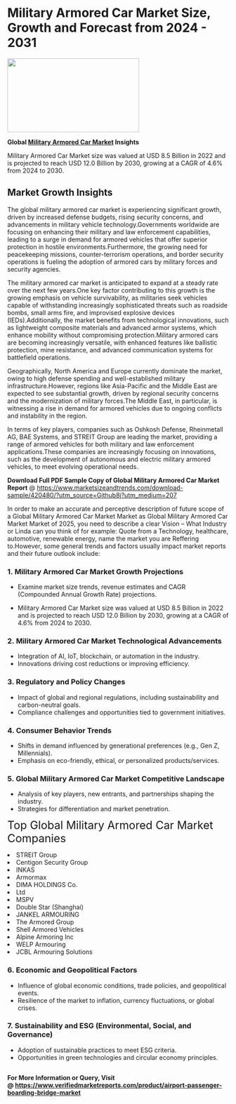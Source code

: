 <H1>Military Armored Car Market Size, Growth and Forecast from 2024 - 2031</H1><img class="aligncenter size-medium wp-image-584254" src="https://thirdeyenews.in/wp-content/uploads/2024/09/Global-Market-Research-300x168.jpeg" alt="" width="300" height="168" /><p><strong>Global&nbsp;<a href="https://www.marketsizeandtrends.com/download-sample/420480/?utm_source=Github8j?utm_medium=207">Military Armored Car Market</a> Insights</strong></p><p>Military Armored Car Market size was valued at USD 8.5 Billion in 2022 and is projected to reach USD 12.0 Billion by 2030, growing at a CAGR of 4.6% from 2024 to 2030.</p><p><h2>Market Growth Insights</h2> <p>The global military armored car market is experiencing significant growth, driven by increased defense budgets, rising security concerns, and advancements in military vehicle technology.Governments worldwide are focusing on enhancing their military and law enforcement capabilities, leading to a surge in demand for armored vehicles that offer superior protection in hostile environments.Furthermore, the growing need for peacekeeping missions, counter-terrorism operations, and border security operations is fueling the adoption of armored cars by military forces and security agencies.</p> <p>The military armored car market is anticipated to expand at a steady rate over the next few years.One key factor contributing to this growth is the growing emphasis on vehicle survivability, as militaries seek vehicles capable of withstanding increasingly sophisticated threats such as roadside bombs, small arms fire, and improvised explosive devices (IEDs).Additionally, the market benefits from technological innovations, such as lightweight composite materials and advanced armor systems, which enhance mobility without compromising protection.Military armored cars are becoming increasingly versatile, with enhanced features like ballistic protection, mine resistance, and advanced communication systems for battlefield operations.</p> <p>Geographically, North America and Europe currently dominate the market, owing to high defense spending and well-established military infrastructure.However, regions like Asia-Pacific and the Middle East are expected to see substantial growth, driven by regional security concerns and the modernization of military forces.The Middle East, in particular, is witnessing a rise in demand for armored vehicles due to ongoing conflicts and instability in the region.</p> <p>In terms of key players, companies such as Oshkosh Defense, Rheinmetall AG, BAE Systems, and STREIT Group are leading the market, providing a range of armored vehicles for both military and law enforcement applications.These companies are increasingly focusing on innovations, such as the development of autonomous and electric military armored vehicles, to meet evolving operational needs.</p> <p><span class=""><strong>Download Full PDF Sample Copy of Global Military Armored Car Market Report</strong> @ <a href="https://www.marketsizeandtrends.com/download-sample/420480/?utm_source=Github8j?utm_medium=207" target="_blank">https://www.marketsizeandtrends.com/download-sample/420480/?utm_source=Github8j?utm_medium=207</a></span></p><p>In order to make an accurate and perceptive description of future scope of a Global&nbsp;Military Armored Car Market Market as Global&nbsp;Military Armored Car Market Market of 2025, you need to describe a clear Vision &ndash; What Industry or Linda can you think of for example: Quote from a Technology, healthcare, automotive, renewable energy, name the market you are Reffering to.However, some general trends and factors usually impact market reports and their future outlook include:</p><h3>1.&nbsp;<strong>Military Armored Car Market Growth Projections</strong></h3><ul><li>Examine market size trends, revenue estimates and CAGR (Compounded Annual Growth Rate) projections.</li><li><p>Military Armored Car Market size was valued at USD 8.5 Billion in 2022 and is projected to reach USD 12.0 Billion by 2030, growing at a CAGR of 4.6% from 2024 to 2030.</p></li></ul><h3>2.&nbsp;<strong>Military Armored Car Market Technological Advancements</strong></h3><ul><li>Integration of AI, IoT, blockchain, or automation in the industry.</li><li>Innovations driving cost reductions or improving efficiency.</li></ul><h3>3.&nbsp;<strong>Regulatory and Policy Changes</strong></h3><ul><li>Impact of global and regional regulations, including sustainability and carbon-neutral goals.</li><li>Compliance challenges and opportunities tied to government initiatives.</li></ul><h3>4.&nbsp;<strong>Consumer Behavior Trends</strong></h3><ul><li>Shifts in demand influenced by generational preferences (e.g., Gen Z, Millennials).</li><li>Emphasis on eco-friendly, ethical, or personalized products/services.</li></ul><h3>5.&nbsp;<strong>Global Military Armored Car Market Competitive Landscape</strong></h3><ul><li>Analysis of key players, new entrants, and partnerships shaping the industry.</li><li>Strategies for differentiation and market penetration.</li></ul><p data-pm-slice="1 1 []"><span style="color: inherit; font-family: inherit; font-size: 25px;">Top Global Military Armored Car Market Companies</span></p><div class="" data-test-id=""><p><li>STREIT Group</li><li> Centigon Security Group</li><li> INKAS</li><li> Armormax</li><li> DIMA HOLDINGS Co.</li><li> Ltd</li><li> MSPV</li><li> Double Star (Shanghai)</li><li> JANKEL ARMOURING</li><li> The Armored Group</li><li> Shell Armored Vehicles</li><li> Alpine Armoring Inc</li><li> WELP Armouring</li><li> JCBL Armouring Solutions</li></p></div><h3>6.&nbsp;<strong>Economic and Geopolitical Factors</strong></h3><ul><li>Influence of global economic conditions, trade policies, and geopolitical events.</li><li>Resilience of the market to inflation, currency fluctuations, or global crises.</li></ul><h3>7.&nbsp;<strong>Sustainability and ESG (Environmental, Social, and Governance)</strong></h3><ul><li>Adoption of sustainable practices to meet ESG criteria.</li><li>Opportunities in green technologies and circular economy principles.</li></ul><h2><strong style="font-size: 14px;">For More Information or Query, Visit @&nbsp;</strong><a style="background-color: #ffffff; font-size: 14px;" href="https://www.marketsizeandtrends.com/report/military-armored-car-market/" target="_blank">https://www.verifiedmarketreports.com/product/airport-passenger-boarding-bridge-market</a></h2>
